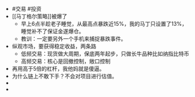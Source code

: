- #交易 #投资
- [[马丁格尔策略]]被爆了
	- 早上6点半趁老子睡觉，从最高点暴跌近15%，我的马丁只设置了13%，睡觉补不了保证金遂爆仓。
	- 教训：一定要另外一个手机来捕捉暴跌事件。
- 纵观市场，要获得稳定收益，两条路
	- 低频交易：现货做大周期，保底两年起步，只做长牛品种比如纳指比特币
	- 高频交易：核心是回撤控制，敞口控制
- 再用高于5倍的杠杆，我他妈就是傻逼。
- 为什么链上不敢下手？不会对项目进行估值。
-
-